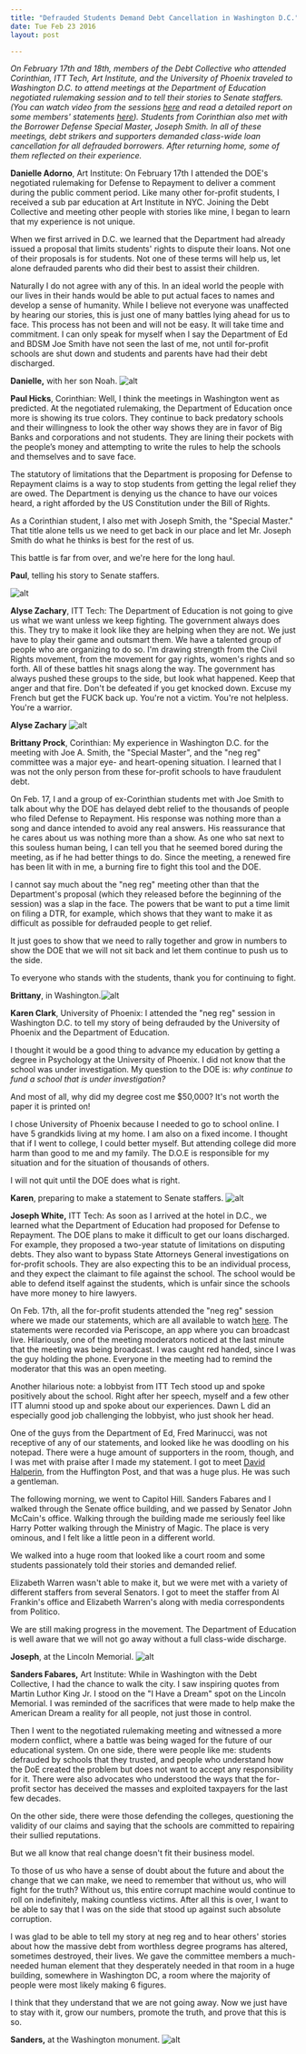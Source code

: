 ```yaml
---
title: "Defrauded Students Demand Debt Cancellation in Washington D.C."
date: Tue Feb 23 2016
layout: post

---
```


*On February 17th and 18th, members of the Debt Collective who attended Corinthian, ITT Tech, Art Institute, and the University of Phoenix traveled to Washington D.C. to attend meetings at the Department of Education negotiated rulemaking session and to tell their stories to Senate staffers. (You can watch video from the sessions [here](http://www.youtube.com/playlist?list=PLZeEaRs2q0CnhU3fkdChl4ZRtkrZzt35J) and read a detailed report on some members' statements [here](http://www.huffingtonpost.com/davidhalperin/students-testify-for-profit-colleges-stole-our-futures_b_9259934.html)). Students from Corinthian also met with the Borrower Defense Special Master, Joseph Smith. In all of these meetings, debt strikers and supporters demanded class-wide loan cancellation for all defrauded borrowers. After returning home, some of them reflected on their experience.*


**Danielle Adorno**, Art Institute: On February 17th I attended the DOE's negotiated rulemaking for Defense to Repayment to deliver a comment during the public comment period. Like many other for-profit students, I received a sub par education at Art Institute in NYC. Joining the Debt Collective and meeting other people with stories like mine, I began to learn that my experience is not unique. 

When we first arrived in D.C. we learned that the Department had already issued a proposal that limits students' rights to dispute their loans. Not one of their proposals is for students. Not one of these terms will help us, let alone defrauded parents who did their best to assist their children. 

Naturally I do not agree with any of this. In an ideal world the people with our lives in their hands would be able to put actual faces to names and develop a sense of humanity. While I believe not everyone was unaffected by hearing our stories, this is just one of many battles lying ahead for us to face. This process has not been and will not be easy. It will take time and commitment. I can only speak for myself when I say the Department of Ed and BDSM Joe Smith have not seen the last of me, not until for-profit schools are shut down and students and parents have had their debt discharged.

**Danielle,** with her son Noah. 
![alt](/assets/images/2016/02/danielle6.jpg)


 
**Paul Hicks**, Corinthian: Well, I think the meetings in Washington went as predicted. At the negotiated rulemaking, the Department of Education once more is showing its true colors. They continue to back predatory schools and their willingness to look the other way shows they are in favor of Big Banks and corporations and not students. They are lining their pockets with the people’s money and attempting to write the rules to help the schools and themselves and to save face.  
 
The statutory of limitations that the Department is proposing for Defense to Repayment claims is a way to stop students from getting the legal relief they are owed. The Department is denying us the chance to have our voices heard, a right afforded by the US Constitution under the Bill of Rights.  

As a Corinthian student, I also met with Joseph Smith, the "Special Master." That title alone tells us we need to get back in our place and let Mr. Joseph Smith do what he thinks is best for the rest of us. 

This battle is far from over, and we're here for the long haul.  

**Paul**, telling his story to Senate staffers. 

![alt](/assets/images/2016/02/paul_senate1.jpg) 




**Alyse Zachary**, ITT Tech: The Department of Education is not going to give us what we want unless we keep fighting. The government always does this. They try to make it look like they are helping when they are not. We just have to play their game and outsmart them. We have a talented group of people who are organizing to do so. I'm drawing strength from the Civil Rights movement, from the movement for gay rights, women's rights and so forth. All of these battles hit snags along the way. The government has always pushed these groups to the side, but look what happened. Keep that anger and that fire. Don't be defeated if you get knocked down. Excuse my French but get the FUCK back up. You're not a victim. You're not helpless. You're a warrior. 

**Alyse Zachary** 
![alt](/assets/images/2016/02/alyse_pic2.jpg)



**Brittany Prock**, Corinthian: My experience in Washington D.C. for the meeting with Joe A. Smith, the "Special Master", and the "neg reg" committee was a major eye- and heart-opening situation. I learned that I was not the only person from these for-profit schools to have fraudulent debt. 

On Feb. 17, I and a group of ex-Corinthian students met with Joe Smith to talk about why the DOE has delayed debt relief to the thousands of people who filed Defense to Repayment. His response was nothing more than a song and dance intended to avoid any real answers. His reassurance that he cares about us was nothing more than a show. As one who sat next to this souless human being, I can tell you that he seemed bored during the meeting, as if he had better things to do. Since the meeting, a renewed fire has been lit with in me, a burning fire to fight this tool and the DOE.  

I cannot say much about the "neg reg" meeting other than that the Department's proposal (which they released before the beginning of the session) was a slap in the face. The powers that be want to put a time limit on filing a DTR, for example, which shows that they want to make it as difficult as possible for defrauded people to get relief.  

It just goes to show that we need to rally together and grow in numbers to show the DOE that we will not sit back and let them continue to push us to the side. 

To everyone who stands with the students, thank you for continuing to fight.

**Brittany**, in Washington.![alt](/assets/images/2016/02/brittany3.jpg)



**Karen Clark**, University of Phoenix: I attended the "neg reg" session in Washington D.C. to tell my story of being defrauded by the University of Phoenix and the Department of Education.

I thought it would be a good thing to advance my education by getting a degree in Psychology at the University of Phoenix. I did not know that the school was under investigation. My question to the DOE is: *why continue to fund a school that is under investigation?*

And most of all,  why did my degree cost me $50,000? It's not worth the paper it is printed on!

I chose University of Phoenix because I needed to go to school online. I have 5 grandkids living at my home. I am also on a fixed income. I thought that if I went to college, I could better myself. But attending college did more harm than good to me and my family. The D.O.E is responsible for my situation and for the situation of thousands of others. 

I will not quit until the DOE does what is right. 

**Karen**, preparing to make a statement to Senate staffers.
![alt](/assets/images/2016/02/karenc_dc1.jpg)


**Joseph White,** ITT Tech: As soon as I arrived at the hotel in D.C., we learned what the Department of Education had proposed for Defense to Repayment. The DOE plans to make it difficult to get our loans discharged. For example, they proposed a two-year statute of limitations on disputing debts. They also want to bypass State Attorneys General investigations on for-profit schools. They are also expecting this to be an individual process, and they expect the claimant to file against the school. The school would be able to defend itself against the students, which is unfair since the schools have more money to hire lawyers.  

On Feb. 17th, all the for-profit students attended the "neg reg" session where we made our statements, which are all available to watch [here](http://www.youtube.com/playlist?list=PLZeEaRs2q0CnhU3fkdChl4ZRtkrZzt35J).  The statements were recorded via Periscope, an app where you can broadcast live. Hilariously, one of the meeting moderators noticed at the last minute that the meeting was being broadcast. I was caught red handed, since I was the guy holding the phone. Everyone in the meeting had to remind the moderator that this was an open meeting. 

Another hilarious note: a lobbyist from ITT Tech stood up and spoke positively about the school. Right after her speech, myself and a few other ITT alumni stood up and spoke about our experiences. Dawn L did an especially good job challenging the lobbyist, who just shook her head. 

One of the guys from the Department of Ed, Fred Marinucci, was not receptive of any of our statements, and looked like he was doodling on his notepad. There were a huge amount of supporters in the room, though, and I was met with praise after I made my statement. I got to meet [David Halperin](http://www.huffingtonpost.com/davidhalperin/), from the Huffington Post, and that was a huge plus. He was such a gentleman. 

The following morning, we went to Capitol Hill. Sanders Fabares and I walked through the Senate office building, and we passed by Senator John McCain's office. Walking through the building made me seriously feel like Harry Potter walking through the Ministry of Magic. The place is very ominous, and I felt like a little peon in a different world. 

We walked into a huge room that looked like a court room and some students passionately told their stories and demanded relief. 

Elizabeth Warren wasn't able to make it, but we were met with a variety of different staffers from several Senators. I got to meet the staffer from Al Frankin's office and Elizabeth Warren's along with media correspondents from Politico. 

We are still making progress in the movement. The Department of Education is well aware that we will not go away without a full class-wide discharge. 

**Joseph**, at the Lincoln Memorial. ![alt](/assets/images/2016/02/Joseph1.jpg)

**Sanders Fabares,** Art Institute: While in Washington with the Debt Collective, I had the chance to walk the city. I saw inspiring quotes from Martin Luthor King Jr. I stood on the "I Have a Dream" spot on the Lincoln Memorial. I was reminded of the sacrifices that were made to help make the American Dream a reality for all people, not just those in control. 

Then I went to the negotiated rulemaking meeting and witnessed a more modern conflict, where a battle was being waged for the future of our educational system. On one side, there were people like me: students defrauded by schools that they trusted, and people who understand how the DoE created the problem but does not want to accept any responsibility for it. There were also advocates who understood the ways that the for-profit sector has deceived the masses and exploited taxpayers for the last few decades. 

On the other side, there were those defending the colleges, questioning the validity of our claims and saying that the schools are committed to repairing their sullied reputations.

But we all know that real change doesn't fit their business model. 

To those of us who have a sense of doubt about the future and about the change that we can make, we need to remember that without us, who will fight for the truth? Without us, this entire corrupt machine would continue to roll on indefinitely, making countless victims. After all this is over, I want to be able to say that I was on the side that stood up against such absolute corruption. 

I was glad to be able to tell my story at neg reg and to hear others' stories about how the massive debt from worthless degree programs has altered, sometimes destroyed, their lives. We gave the committee members a much-needed human element that they desperately needed in that room in a huge building, somewhere in Washington DC, a room where the majority of people were most likely making 6 figures. 

I think that they understand that we are not going away. Now we just have to stay with it, grow our numbers, promote the truth, and prove that this is so.

**Sanders,** at the Washington monument. 
![alt](/assets/images/2016/02/sanders_DC1.jpg)









 





